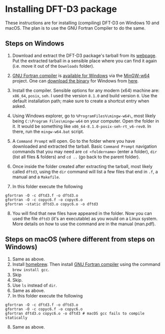 # Installing DFT-D3 package

These instructions are for installing (compiling) DFT-D3 on Windows 10
and macOS. The plan is to use the GNU Fortran Compiler to do the same.

## Steps on Windows
1. Download and extract the DFT-D3 package's tarball from its
[webpage](https://www.chemie.uni-bonn.de/pctc/mulliken-center/software/dft-d3/). 
Put the extracted tarball in a sensible place where you can find it again
(i.e. move it out of the `Downloads` folder).

2. [GNU Fortran compiler](https://gcc.gnu.org/wiki/GFortran) is [available for
Windows](https://gcc.gnu.org/wiki/GFortranBinaries) via the
[MinGW-w64](http://mingw-w64.sourceforge.net/) project. One can [download the
binary](http://mingw-w64.org/doku.php/download) for Windows from
[here](http://mingw-w64.org/doku.php/download/mingw-builds).

3. Install the compiler. Sensible options for any modern (x64) machine are:
`x86_64`, `posix`, `seh`. I used the version `8.1.0` and build version `0`.
Use the default installation path; make sure to create a shortcut entry when
asked.

4. Using Windows explorer, go to `%ProgramFiles%\mingw-w64\`, most likely being
 `C:\Program Files\mingw-w64` on your computer. Open the folder in it. It would
 be something like `x86_64-8.1.0-posix-seh-rt_v6-rev0`. In there, run the
 `mingw-w64.bat` script.

5. A `Command Prompt` will open. Go to the folder where you have downloaded and
extracted the tarball. Basic `Command Prompt` navigation commands that you may
need are `cd <foldername>` (enter a folder), `dir` (list all files & folders)
and `cd ..` (go back to the parent folder).

6. Once inside the folder created after extracting the tarball, most likely
called `dftd3`, using the `dir` command will list a few files that end in `.f`,
a manual and a `Makefile`.

7. In this folder execute the following
```
gfortran -O -c dftd3.f -o dftd3.o
gfortran -O -c copyc6.f -o copyc6.o
gfortran -static dftd3.o copyc6.o -o dftd3 
```

8. You will find that new files have appeared in the folder. Now you can used
the file `dftd3` (it's an executable) as you would on a Linux system. More
details on how to use the command are in the manual (man.pdf).

## Steps on macOS (where different from steps on Windows)
1. Same as above.
2. Install [homebrew](brew.sh). Then install [GNU Fortran compiler](https://gcc.gnu.org/wiki/GFortran) 
using the command `brew install gcc`.
3. Skip
4. Skip.
5. Use `ls` instead of `dir`.
6. Same as above.
7. In this folder execute the following
```
gfortran -O -c dftd3.f -o dftd3.o
gfortran -O -c copyc6.f -o copyc6.o
gfortran dftd3.o copyc6.o -o dftd3 # macOS gcc fails to compile statically
```
8. Same as above.

